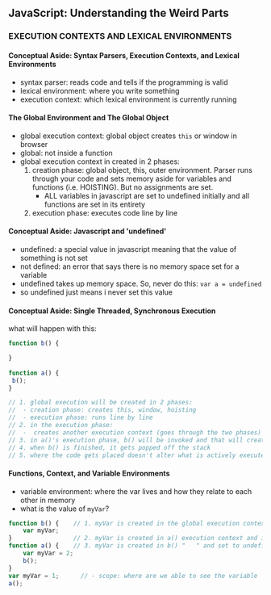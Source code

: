 ## JavaScript: Understanding the Weird Parts

### EXECUTION CONTEXTS AND LEXICAL ENVIRONMENTS

#### Conceptual Aside: Syntax Parsers, Execution Contexts, and Lexical Environments
- syntax parser: reads code and tells if the programming is valid
- lexical environment: where you write something 
- execution context: which lexical environment is currently running

#### The Global Environment and The Global Object
- global execution context: global object creates `this` or window in browser 
- global: not inside a function
- global execution context in created in 2 phases:
	1. creation phase: global object, this, outer environment. Parser runs through your code and sets memory aside for variables and functions (i.e. HOISTING). But no assignments are set. 
		- ALL variables in javascript are set to undefined initially and all functions are set in its entirety
	2. execution phase: executes code line by line

#### Conceptual Aside: Javascript and 'undefined'
- undefined: a special value in javascript meaning that the value of something is not set
- not defined: an error that says there is no memory space set for a variable 
- undefined takes up memory space. So, never do this: `var a = undefined`
- so undefined just means i never set this value

#### Conceptual Aside: Single Threaded, Synchronous Execution
what will happen with this:

```javascript
function b() {

}
           
function a() {                    
 b();
}

// 1. global execution will be created in 2 phases:
//	- creation phase: creates this, window, hoisting
//	- execution phase: runs line by line 
// 2. in the execution phase:
//	-  creates another execution context (goes through the two phases) which goes through and puts it  on the execution stack for a()
// 3. in a()'s execution phase, b() will be invoked and that will create another execution context for b() and another execution context will be placed ontop of the execution stack
// 4. when b() is finished, it gets popped off the stack
// 5. where the code gets placed doesn't alter what is actively executed because everything is already setup in the creation phase 
```

#### Functions, Context, and Variable Environments
- variable environment: where the var lives and how they relate to each other in memory
- what is the value of `myVar`?
```javascript
function b() {    // 1. myVar is created in the global execution context and set to 1
    var myVar;    
}                 // 2. myVar is created in a() execution context and is set to 2
function a() {    // 3. myVar is created in b() "   " and set to undefined
    var myVar = 2;
    b();
}
var myVar = 1;      // - scope: where are we able to see the variable
a();
```






